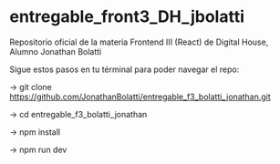 # entregable_front3_DH_jbolatti


Repositorio oficial de la materia Frontend III (React) de Digital House, Alumno Jonathan Bolatti

Sigue estos pasos en tu términal para poder navegar el repo:

-> git clone https://github.com/JonathanBolatti/entregable_f3_bolatti_jonathan.git

-> cd entregable_f3_bolatti_jonathan

-> npm install

-> npm run dev
